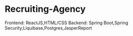 # Recruiting-Agency
Frontend: ReactJS,HTML/CSS
Backend: Spring Boot,Spring Security,Liquibase,Postgres,JasperReport
